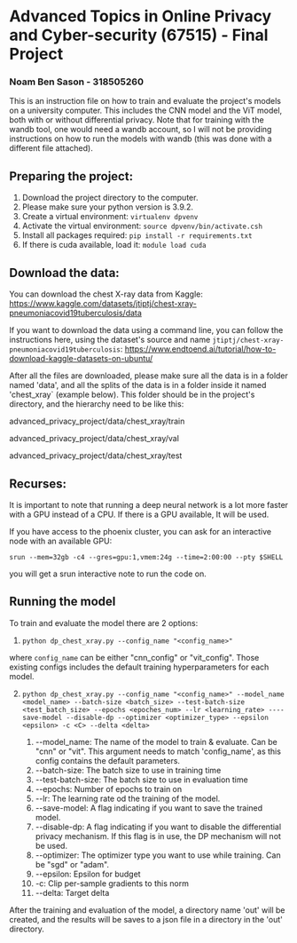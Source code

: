 # Advanced Topics in Online Privacy and Cyber-security (67515) - Final Project
### Noam Ben Sason - 318505260

This is an instruction file on how to train and evaluate the project's models on a university computer. 
This includes the CNN model and the ViT model, both with or without differential privacy.
Note that for training with the wandb tool, one would need a wandb account, so I will not be providing 
instructions on how to run the models with wandb (this was done with a different file attached).

## Preparing the project:

1. Download the project directory to the computer.
2. Please make sure your python version is 3.9.2.
2. Create a virtual environment: `virtualenv dpvenv`
2. Activate the virtual environment:  `source dpvenv/bin/activate.csh`
3. Install all packages required: `pip install -r requirements.txt`
4. If there is cuda available, load it: `module load cuda`

## Download the data:

You can download the chest X-ray data from Kaggle:
https://www.kaggle.com/datasets/jtiptj/chest-xray-pneumoniacovid19tuberculosis/data

If you want to download the data using a command line, you can follow the instructions here, using the dataset's source and name `jtiptj/chest-xray-pneumoniacovid19tuberculosis`:
https://www.endtoend.ai/tutorial/how-to-download-kaggle-datasets-on-ubuntu/

After all the files are downloaded, please make sure all the data is in a folder named 'data', and all the splits of the data is in a folder inside it named 'chest_xray` (example below).
This folder should be in the project's directory, and the hierarchy need to be like this:

advanced_privacy_project/data/chest_xray/train

advanced_privacy_project/data/chest_xray/val

advanced_privacy_project/data/chest_xray/test

## Recurses: 

It is important to note that running a deep neural network is a lot more faster with a GPU instead of a CPU.
If there is a GPU available, It will be used.

If you have access to the phoenix cluster, you can ask for an interactive node with an available GPU:

`srun --mem=32gb -c4 --gres=gpu:1,vmem:24g --time=2:00:00 --pty $SHELL`

you will get a srun interactive note to run the code on.

## Running the model

To train and evaluate the model there are 2 options:

1. `python dp_chest_xray.py --config_name "<config_name>"` 

where `config_name` can be either "cnn_config" or "vit_config". Those existing configs includes the default
training hyperparameters for each model.

2. `python dp_chest_xray.py --config_name "<config_name>" --model_name <model_name> --batch-size <batch_size> --test-batch-size <test_batch_size> --epochs <epoches_num> --lr <learning_rate> ----save-model --disable-dp --optimizer <optimizer_type> --epsilon <epsilon> -c <C> --delta <delta>`

   1. --model_name: The name of the model to train & evaluate. Can be "cnn" or "vit". This argument needs to match 'config_name', as this config contains the default parameters.
   2. --batch-size: The batch size to use in training time
   3. --test-batch-size: The batch size to use in evaluation time
   4. --epochs: Number of epochs to train on
   5. --lr: The learning rate od the training of the model.
   6. --save-model:  A flag indicating if you want to save the trained model.
   7. --disable-dp: A flag indicating if you want to disable the differential privacy mechanism. If this flag is in use, the DP mechanism will not be used.
   8. --optimizer: The optimizer type you want to use while training. Can be "sgd" or "adam".
   9. --epsilon: Epsilon for budget
   10. -c: Clip per-sample gradients to this norm
   11. --delta: Target delta

After the training and evaluation of the model, a directory name 'out' will be created, and the results will be saves to a json file in a directory in the 'out' directory.